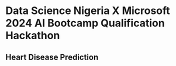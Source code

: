 # Data Science Nigeria X Microsoft 2024 AI Bootcamp Qualification Hackathon

## Heart Disease Prediction
